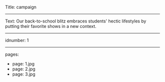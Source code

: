 Title: campaign

----

Text: Our back-to-school blitz embraces students' hectic lifestyles by putting their favorite shows in a new context.

----

idnumber: 1

----

pages:

-
  page: 1.jpg
-
  page: 2.jpg
-
  page: 3.jpg
